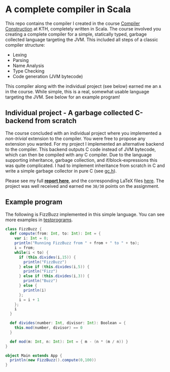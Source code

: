 # A complete compiler in Scala
This repo contains the compiler I created in the course [Compiler Construction](https://www.kth.se/student/kurser/kurs/DD2488?l=en) at KTH, completely written in Scala. The course involved you creating a complete compiler for a simple, statically typed, garbage collected language targeting the JVM. This included all steps of a classic compiler structure:
- Lexing
- Parsing
- Name Analysis
- Type Checking
- Code generation (JVM bytecode)

This compiler along with the individual project (see below) earned me an `A` in the course. While simple, this is a real, somewhat usable language targeting the JVM. See below for an example program!

## Individual project - A garbage collected C-backend from scratch
The course concluded with an individual project where you implemented a *non-trivial* extension to the compiler. You were free to propose any extension you wanted. For my project I implemented an alternative backend to the compiler. This backend outputs C code instead of JVM bytecode, which can then be compiled with any C compiler. Due to the language supporting inheritance, garbage collection, and if/block-expressions this was quite complicated. I had to implement inheritance from scratch in C and write a simple garbage collector in pure C (see [gc.h](./gc.h)).

Please see my full [**report here**](./final-report.pdf), and the corresponding LaTeX files [here](./report). The project was well received and earned me `30/30` points on the assignment.

## Example program
The following is FizzBuzz implemented in this simple language. You can see more examples in [testprograms](./testprograms).

```Scala
class FizzBuzz {
  def compute(from: Int, to: Int): Int = {
    var i: Int = 0;
    println("Running FizzBuzz from " + from + " to " + to);
    i = from;
    while(i < to) {
      if (this.divides(i,15)) {
        println("FizzBuzz")
      } else if (this.divides(i,5)) {
        println("Fizz")
      } else if (this.divides(i,3)) {
        println("Buzz")
      } else {
        println(i)
      };
      i = i + 1
    };
    i
  }

  def divides(number: Int, divisor: Int): Boolean = {
    this.mod(number, divisor) == 0
  }

  def mod(m: Int, n: Int): Int = { m - (n * (m / n)) }
}

object Main extends App {
  println(new FizzBuzz().compute(0,100))
}
```
